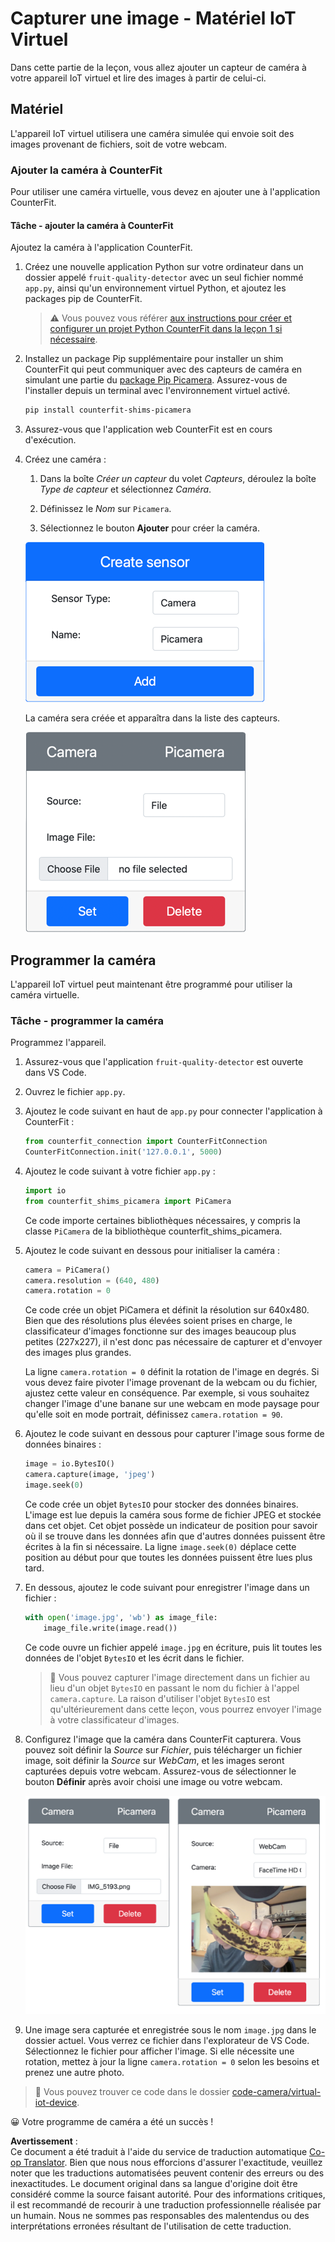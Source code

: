 <!--
CO_OP_TRANSLATOR_METADATA:
{
  "original_hash": "3ba7150ffc4a6999f6c3cfb4906ec7df",
  "translation_date": "2025-08-24T21:34:06+00:00",
  "source_file": "4-manufacturing/lessons/2-check-fruit-from-device/virtual-device-camera.md",
  "language_code": "fr"
}
-->
# Capturer une image - Matériel IoT Virtuel

Dans cette partie de la leçon, vous allez ajouter un capteur de caméra à votre appareil IoT virtuel et lire des images à partir de celui-ci.

## Matériel

L'appareil IoT virtuel utilisera une caméra simulée qui envoie soit des images provenant de fichiers, soit de votre webcam.

### Ajouter la caméra à CounterFit

Pour utiliser une caméra virtuelle, vous devez en ajouter une à l'application CounterFit.

#### Tâche - ajouter la caméra à CounterFit

Ajoutez la caméra à l'application CounterFit.

1. Créez une nouvelle application Python sur votre ordinateur dans un dossier appelé `fruit-quality-detector` avec un seul fichier nommé `app.py`, ainsi qu'un environnement virtuel Python, et ajoutez les packages pip de CounterFit.

    > ⚠️ Vous pouvez vous référer [aux instructions pour créer et configurer un projet Python CounterFit dans la leçon 1 si nécessaire](../../../1-getting-started/lessons/1-introduction-to-iot/virtual-device.md).

1. Installez un package Pip supplémentaire pour installer un shim CounterFit qui peut communiquer avec des capteurs de caméra en simulant une partie du [package Pip Picamera](https://pypi.org/project/picamera/). Assurez-vous de l'installer depuis un terminal avec l'environnement virtuel activé.

    ```sh
    pip install counterfit-shims-picamera
    ```

1. Assurez-vous que l'application web CounterFit est en cours d'exécution.

1. Créez une caméra :

    1. Dans la boîte *Créer un capteur* du volet *Capteurs*, déroulez la boîte *Type de capteur* et sélectionnez *Caméra*.

    1. Définissez le *Nom* sur `Picamera`.

    1. Sélectionnez le bouton **Ajouter** pour créer la caméra.

    ![Les paramètres de la caméra](../../../../../translated_images/counterfit-create-camera.a5de97f59c0bd3cbe0416d7e89a3cfe86d19fbae05c641c53a91286412af0a34.fr.png)

    La caméra sera créée et apparaîtra dans la liste des capteurs.

    ![La caméra créée](../../../../../translated_images/counterfit-camera.001ec52194c8ee5d3f617173da2c79e1df903d10882adc625cbfc493525125d4.fr.png)

## Programmer la caméra

L'appareil IoT virtuel peut maintenant être programmé pour utiliser la caméra virtuelle.

### Tâche - programmer la caméra

Programmez l'appareil.

1. Assurez-vous que l'application `fruit-quality-detector` est ouverte dans VS Code.

1. Ouvrez le fichier `app.py`.

1. Ajoutez le code suivant en haut de `app.py` pour connecter l'application à CounterFit :

    ```python
    from counterfit_connection import CounterFitConnection
    CounterFitConnection.init('127.0.0.1', 5000)
    ```

1. Ajoutez le code suivant à votre fichier `app.py` :

    ```python
    import io
    from counterfit_shims_picamera import PiCamera
    ```

    Ce code importe certaines bibliothèques nécessaires, y compris la classe `PiCamera` de la bibliothèque counterfit_shims_picamera.

1. Ajoutez le code suivant en dessous pour initialiser la caméra :

    ```python
    camera = PiCamera()
    camera.resolution = (640, 480)
    camera.rotation = 0
    ```

    Ce code crée un objet PiCamera et définit la résolution sur 640x480. Bien que des résolutions plus élevées soient prises en charge, le classificateur d'images fonctionne sur des images beaucoup plus petites (227x227), il n'est donc pas nécessaire de capturer et d'envoyer des images plus grandes.

    La ligne `camera.rotation = 0` définit la rotation de l'image en degrés. Si vous devez faire pivoter l'image provenant de la webcam ou du fichier, ajustez cette valeur en conséquence. Par exemple, si vous souhaitez changer l'image d'une banane sur une webcam en mode paysage pour qu'elle soit en mode portrait, définissez `camera.rotation = 90`.

1. Ajoutez le code suivant en dessous pour capturer l'image sous forme de données binaires :

    ```python
    image = io.BytesIO()
    camera.capture(image, 'jpeg')
    image.seek(0)
    ```

    Ce code crée un objet `BytesIO` pour stocker des données binaires. L'image est lue depuis la caméra sous forme de fichier JPEG et stockée dans cet objet. Cet objet possède un indicateur de position pour savoir où il se trouve dans les données afin que d'autres données puissent être écrites à la fin si nécessaire. La ligne `image.seek(0)` déplace cette position au début pour que toutes les données puissent être lues plus tard.

1. En dessous, ajoutez le code suivant pour enregistrer l'image dans un fichier :

    ```python
    with open('image.jpg', 'wb') as image_file:
        image_file.write(image.read())
    ```

    Ce code ouvre un fichier appelé `image.jpg` en écriture, puis lit toutes les données de l'objet `BytesIO` et les écrit dans le fichier.

    > 💁 Vous pouvez capturer l'image directement dans un fichier au lieu d'un objet `BytesIO` en passant le nom du fichier à l'appel `camera.capture`. La raison d'utiliser l'objet `BytesIO` est qu'ultérieurement dans cette leçon, vous pourrez envoyer l'image à votre classificateur d'images.

1. Configurez l'image que la caméra dans CounterFit capturera. Vous pouvez soit définir la *Source* sur *Fichier*, puis télécharger un fichier image, soit définir la *Source* sur *WebCam*, et les images seront capturées depuis votre webcam. Assurez-vous de sélectionner le bouton **Définir** après avoir choisi une image ou votre webcam.

    ![CounterFit avec un fichier défini comme source d'image, et une webcam montrant une personne tenant une banane dans un aperçu de la webcam](../../../../../translated_images/counterfit-camera-options.eb3bd5150a8e7dffbf24bc5bcaba0cf2cdef95fbe6bbe393695d173817d6b8df.fr.png)

1. Une image sera capturée et enregistrée sous le nom `image.jpg` dans le dossier actuel. Vous verrez ce fichier dans l'explorateur de VS Code. Sélectionnez le fichier pour afficher l'image. Si elle nécessite une rotation, mettez à jour la ligne `camera.rotation = 0` selon les besoins et prenez une autre photo.

> 💁 Vous pouvez trouver ce code dans le dossier [code-camera/virtual-iot-device](../../../../../4-manufacturing/lessons/2-check-fruit-from-device/code-camera/virtual-iot-device).

😀 Votre programme de caméra a été un succès !

**Avertissement** :  
Ce document a été traduit à l'aide du service de traduction automatique [Co-op Translator](https://github.com/Azure/co-op-translator). Bien que nous nous efforcions d'assurer l'exactitude, veuillez noter que les traductions automatisées peuvent contenir des erreurs ou des inexactitudes. Le document original dans sa langue d'origine doit être considéré comme la source faisant autorité. Pour des informations critiques, il est recommandé de recourir à une traduction professionnelle réalisée par un humain. Nous ne sommes pas responsables des malentendus ou des interprétations erronées résultant de l'utilisation de cette traduction.
